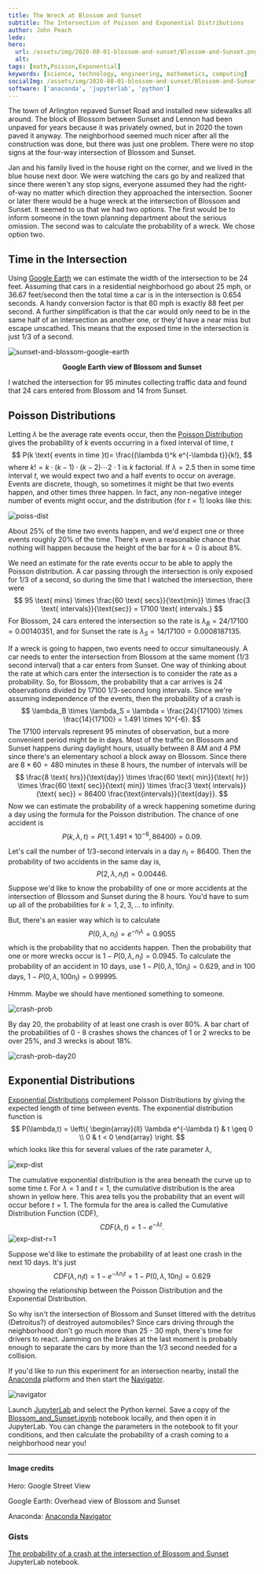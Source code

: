 ```yaml
---
title: The Wreck at Blossom and Sunset
subtitle: The Intersection of Poisson and Exponential Distributions 
author: John Peach
lede:
hero: 
  url: /assets/img/2020-08-01-blossom-and-sunset/Blossom-and-Sunset.png
  alt:
tags: [math,Poisson,Exponential]
keywords: [science, technology, engineering, mathematics, computing]
socialImg: /assets/img/2020-08-01-blossom-and-sunset/Blossom-and-Sunset.png
software: ['anaconda', 'jupyterlab', 'python']
---
```


The town of Arlington repaved Sunset Road and installed new sidewalks all around. The block of Blossom between Sunset and Lennon had been unpaved for years because it was privately owned, but in 2020 the town paved it anyway. The neighborhood seemed much nicer after all the construction was done, but there was just one problem. There were no stop signs at the four-way intersection of Blossom and Sunset.

Jan and his family lived in the house right on the corner, and we lived in the blue house next door. We were watching the cars go by and realized that since there weren't any stop signs, everyone assumed they had the right-of-way no matter which direction they approached the intersection. Sooner or later there would be a huge wreck at the intersection of Blossom and Sunset. It seemed to us that we had two options. The first would be to inform someone in the town planning department about the serious omission. The second was to calculate the probability of a wreck. We chose option two.

## Time in the Intersection

Using [Google Earth](https://earth.google.com/web/search/45+Sunset+Road,+Arlington,+MA/@42.42767033,-71.1775864,57.47981609a,43.70107677d,35y,0h,0t,0r/data=CigiJgokCf-6pwPJgTRAEfy6pwPJgTTAGRgBWyhPVUFAIavHgqKy31DA) we can estimate the width of the intersection to be 24 feet. Assuming that cars in a residential neighborhood go about 25 mph, or 36.67 feet/second then the total time a car is in the intersection is 0.654 seconds. A handy conversion factor is that 60 mph is exactly 88 feet per second. A further simplification is that the car would only need to be in the same half of an intersection as another one, or they'd have a near miss but escape unscathed. This means that the exposed time in the intersection is just 1/3 of a second.

![sunset-and-blossom-google-earth](/assets/img/2020-08-01-blossom-and-sunset/sunset-and-blossom-google-earth.png)

<p align = "center"><b>Google Earth view of Blossom and Sunset</b></p>

I watched the intersection for 95 minutes collecting traffic data and found that 24 cars entered from Blossom and 14 from Sunset. 

## Poisson Distributions

Letting $\lambda$ be the average rate events occur, then the [Poisson Distribution](https://en.wikipedia.org/wiki/Poisson_distribution) gives the probability of $k$ events occurring in a fixed interval of time, $t$
$$
P(k \text{ events in time }t)= \frac{(\lambda t)^k e^{-\lambda t}}{k!},
$$
where $k! = k \cdot (k-1) \cdot (k-2) \cdots 2 \cdot 1$ is $k$ factorial. If $\lambda = 2.5$ then in some time interval $t$, we would expect two and a half events to occur on average. Events are discrete, though, so sometimes it might be that two events happen, and other times three happen. In fact, any non-negative integer number of events might occur, and the distribution (for $t = 1$) looks like this:

![poiss-dist](/assets/img/2020-08-01-blossom-and-sunset/poiss-dist.png)

About 25% of the time two events happen, and we'd expect one or three events roughly 20% of the time. There's even a reasonable chance that nothing will happen because the height of the bar for $k=0$ is about 8%. 

We need an estimate for the rate events occur to be able to apply the Poisson distribution. A car passing through the intersection is only exposed for 1/3 of a second, so during the time that I watched the intersection, there were
$$
95 \text{ mins} \times \frac{60 \text{ secs}}{\text{min}} \times \frac{3 \text{ intervals}}{\text{sec}} = 17100 \text{ intervals.}
$$
For Blossom, 24 cars entered the intersection so the rate is $\lambda_B = 24/17100 = 0.00140351$, and for Sunset the rate is $\lambda_S = 14/17100 = 0.0008187135.$ 

If a wreck is going to happen, two events need to occur simultaneously. A car needs to enter the intersection from Blossom at the same moment (1/3 second interval) that a car enters from Sunset. One way of thinking about the rate at which cars enter the intersection is to consider the rate as a probability. So, for Blossom, the probability that a car arrives is 24 observations divided by 17100 1/3-second long intervals. Since we're assuming independence of the events, then the probability of a crash is 
$$
\lambda_B \times \lambda_S = \lambda = \frac{24}{17100} \times \frac{14}{17100} = 1.491 \times 10^{-6}.
$$
The 17100 intervals represent 95 minutes of observation, but a more convenient period might be in days. Most of the traffic on Blossom and Sunset happens during daylight hours, usually between 8 AM and 4 PM since there's an elementary school a block away on Blossom. Since there are $8 \times 60 = 480$ minutes in these 8 hours, the number of intervals will be
$$
\frac{8 \text{ hrs}}{\text{day}} \times \frac{60 \text{ min}}{\text{ hr}} \times \frac{60 \text{ sec}}{\text{ min}}  \times \frac{3 \text{ intervals}}{\text{ sec}} = 86400 \frac{\text{intervals}}{\text{day}}.
$$
Now we can estimate the probability of a wreck happening sometime during a day using the formula for the Poisson distribution. The chance of one accident is
$$
P(k,\lambda,t) = P(1,1.491 \times 10^{-6}, 86400) = 0.09.
$$


Let's call the number of 1/3-second intervals in a day $n_I = 86400$. Then the probability of two accidents in the same day is,
$$
P(2,\lambda,n_I t) = 0.00446.
$$
Suppose we'd like to know the probability of one or more accidents at the intersection of Blossom and Sunset during the 8 hours. You'd have to sum up all of the probabilities for $k = 1,2,3, \dots$ to infinity. 

But, there's an easier way which is to calculate 
$$
P(0,\lambda,n_I) =  e^{-n_I \lambda} = 0.9055
$$
which is the probability that no accidents happen. Then the probability that one or more wrecks occur is $1 - P(0,\lambda,n_I) =  0.0945.$ To calculate the probability of an accident in 10 days, use $1 - P(0,\lambda,10 n_I) = 0.629$, and in 100 days, $1 - P(0,\lambda,100 n_I) = 0.99995.$ 

Hmmm. Maybe we should have mentioned something to someone.

![crash-prob](/assets/img/2020-08-01-blossom-and-sunset/crash-prob.png)

By day 20, the probability of at least one crash is over 80%. A bar chart of the probabilities of 0 - 8 crashes shows the chances of 1 or 2 wrecks to be over 25%, and 3 wrecks is about 18%. 

![crash-prob-day20](/assets/img/2020-08-01-blossom-and-sunset/crash-prob-day20.png)

## Exponential Distributions

[Exponential Distributions](https://en.wikipedia.org/wiki/Exponential_distribution) complement Poisson Distributions by giving the expected length of time between events. The exponential distribution function is
$$
P(\lambda,t) = \left\{ \begin{array}{ll} \lambda e^{-\lambda t} & t \geq 0 \\ 0 & t < 0   \end{array} \right.
$$
which looks like this for several values of the rate parameter $\lambda,$

![exp-dist](/assets/img/2020-08-01-blossom-and-sunset/exp-dist.png)

The cumulative exponential distribution is the area beneath the curve up to some time $t$. For $\lambda = 1$ and $t = 1$, the cumulative distribution is the area shown in yellow here. This area tells you the probability that an event will occur before $t = 1.$ The formula for the area is called the Cumulative Distribution Function (CDF),
$$
CDF(\lambda,t) = 1 - e^{-\lambda t}.
$$
![exp-dist-r=1](/assets/img/2020-08-01-blossom-and-sunset/exp-dist-r=1.png)

Suppose we'd like to estimate the probability of at least one crash in the next 10 days. It's just 
$$
CDF(\lambda, n_I t) = 1 - e^{-\lambda n_I t} = 1 - P(0,\lambda,10 n_I) = 0.629
$$
showing the relationship between the Poisson Distribution and the Exponential Distribution.

So why isn't the intersection of Blossom and Sunset littered with the detritus (Detroitus?) of destroyed automobiles? Since cars driving through the neighborhood don't go much more than 25 - 30 mph, there's time for drivers to react. Jamming on the brakes at the last moment is probably enough to separate the cars by more than the 1/3 second needed for a collision.

If you'd like to run this experiment for an intersection nearby, install the [Anaconda](https://www.anaconda.com/) platform and then start the [Navigator](https://docs.anaconda.com/free/navigator/index.html). 

![navigator](/assets/img/2020-08-01-blossom-and-sunset/navigator.png)

Launch [JupyterLab](https://jupyter.org/) and select the Python kernel. Save a copy of the [Blossom_and_Sunset.ipynb](https://gist.github.com/XerxesZorgon/16bd83e8c5ff0053b12ec40e8c6e8471) notebook locally, and then open it in JupyterLab. You can change the parameters in the notebook to fit your conditions, and then calculate the probability of a crash coming to a neighborhood near you!

------

#### Image credits

Hero: Google Street View

Google Earth: Overhead view of Blossom and Sunset

Anaconda: [Anaconda Navigator](https://www.anaconda.com/)

### Gists

[The probability of a crash at the intersection of Blossom and Sunset](https://gist.github.com/XerxesZorgon/16bd83e8c5ff0053b12ec40e8c6e8471) JupyterLab notebook.